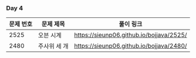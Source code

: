 ### Day 4

|문제 번호|문제 제목|풀이 링크|
|--|--|--|
|2525|오븐 시계|https://sieunp06.github.io/bojjava/2525/|
|2480|주사위 세 개|https://sieunp06.github.io/bojjava/2480/|
